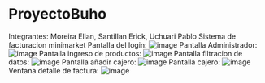 # ProyectoBuho
Integrantes: Moreira Elian, Santillan Erick, Uchuari Pablo
Sistema de facturacion minimarket
Pantalla del login:
![image](https://user-images.githubusercontent.com/117753868/223048740-168b718d-db85-4165-b169-bb9b1047675f.png)
Pantalla Administrador:
![image](https://user-images.githubusercontent.com/117753868/223049061-73177e78-e210-42e7-9b3c-2a2b687ff0e4.png)
Pantalla ingreso de productos:
![image](https://user-images.githubusercontent.com/117753868/223049132-1d9dd95a-a216-4024-a109-b73d8457f6fe.png)
Pantalla filtracion de datos:
![image](https://user-images.githubusercontent.com/117753868/223049205-83fe51a3-f605-4f53-b46d-c2344c93a1d2.png)
Pantalla añadir cajero:
![image](https://user-images.githubusercontent.com/117753868/223049293-e833b2d5-156c-4b2c-a5c8-a53d038107d4.png)
Pantalla cajero:
![image](https://user-images.githubusercontent.com/117753868/223049410-800555c7-3dda-4bfb-ae32-bd65d663b55c.png)
Ventana detalle de factura:
![image](https://user-images.githubusercontent.com/117753868/223049557-faf5b9b0-5e09-4564-8b0d-2157ca350786.png)
